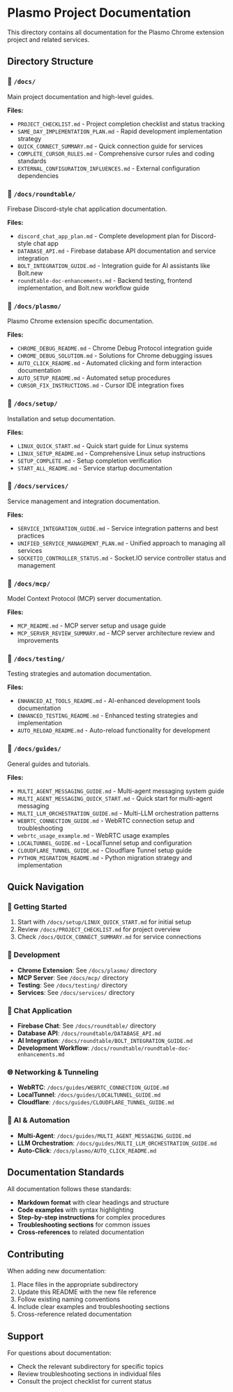 # Plasmo Project Documentation

This directory contains all documentation for the Plasmo Chrome extension project and related services.

## Directory Structure

### 📁 `/docs/`
Main project documentation and high-level guides.

**Files:**
- `PROJECT_CHECKLIST.md` - Project completion checklist and status tracking
- `SAME_DAY_IMPLEMENTATION_PLAN.md` - Rapid development implementation strategy
- `QUICK_CONNECT_SUMMARY.md` - Quick connection guide for services
- `COMPLETE_CURSOR_RULES.md` - Comprehensive cursor rules and coding standards
- `EXTERNAL_CONFIGURATION_INFLUENCES.md` - External configuration dependencies

### 📁 `/docs/roundtable/`
Firebase Discord-style chat application documentation.

**Files:**
- `discord_chat_app_plan.md` - Complete development plan for Discord-style chat app
- `DATABASE_API.md` - Firebase database API documentation and service integration
- `BOLT_INTEGRATION_GUIDE.md` - Integration guide for AI assistants like Bolt.new
- `roundtable-doc-enhancements.md` - Backend testing, frontend implementation, and Bolt.new workflow guide

### 📁 `/docs/plasmo/`
Plasmo Chrome extension specific documentation.

**Files:**
- `CHROME_DEBUG_README.md` - Chrome Debug Protocol integration guide
- `CHROME_DEBUG_SOLUTION.md` - Solutions for Chrome debugging issues
- `AUTO_CLICK_README.md` - Automated clicking and form interaction documentation
- `AUTO_SETUP_README.md` - Automated setup procedures
- `CURSOR_FIX_INSTRUCTIONS.md` - Cursor IDE integration fixes

### 📁 `/docs/setup/`
Installation and setup documentation.

**Files:**
- `LINUX_QUICK_START.md` - Quick start guide for Linux systems
- `LINUX_SETUP_README.md` - Comprehensive Linux setup instructions
- `SETUP_COMPLETE.md` - Setup completion verification
- `START_ALL_README.md` - Service startup documentation

### 📁 `/docs/services/`
Service management and integration documentation.

**Files:**
- `SERVICE_INTEGRATION_GUIDE.md` - Service integration patterns and best practices
- `UNIFIED_SERVICE_MANAGEMENT_PLAN.md` - Unified approach to managing all services
- `SOCKETIO_CONTROLLER_STATUS.md` - Socket.IO service controller status and management

### 📁 `/docs/mcp/`
Model Context Protocol (MCP) server documentation.

**Files:**
- `MCP_README.md` - MCP server setup and usage guide
- `MCP_SERVER_REVIEW_SUMMARY.md` - MCP server architecture review and improvements

### 📁 `/docs/testing/`
Testing strategies and automation documentation.

**Files:**
- `ENHANCED_AI_TOOLS_README.md` - AI-enhanced development tools documentation
- `ENHANCED_TESTING_README.md` - Enhanced testing strategies and implementation
- `AUTO_RELOAD_README.md` - Auto-reload functionality for development

### 📁 `/docs/guides/`
General guides and tutorials.

**Files:**
- `MULTI_AGENT_MESSAGING_GUIDE.md` - Multi-agent messaging system guide
- `MULTI_AGENT_MESSAGING_QUICK_START.md` - Quick start for multi-agent messaging
- `MULTI_LLM_ORCHESTRATION_GUIDE.md` - Multi-LLM orchestration patterns
- `WEBRTC_CONNECTION_GUIDE.md` - WebRTC connection setup and troubleshooting
- `webrtc_usage_example.md` - WebRTC usage examples
- `LOCALTUNNEL_GUIDE.md` - LocalTunnel setup and configuration
- `CLOUDFLARE_TUNNEL_GUIDE.md` - Cloudflare Tunnel setup guide
- `PYTHON_MIGRATION_README.md` - Python migration strategy and implementation

## Quick Navigation

### 🚀 Getting Started
1. Start with `/docs/setup/LINUX_QUICK_START.md` for initial setup
2. Review `/docs/PROJECT_CHECKLIST.md` for project overview
3. Check `/docs/QUICK_CONNECT_SUMMARY.md` for service connections

### 🔧 Development
- **Chrome Extension**: See `/docs/plasmo/` directory
- **MCP Server**: See `/docs/mcp/` directory  
- **Testing**: See `/docs/testing/` directory
- **Services**: See `/docs/services/` directory

### 💬 Chat Application
- **Firebase Chat**: See `/docs/roundtable/` directory
- **Database API**: `/docs/roundtable/DATABASE_API.md`
- **AI Integration**: `/docs/roundtable/BOLT_INTEGRATION_GUIDE.md`
- **Development Workflow**: `/docs/roundtable/roundtable-doc-enhancements.md`

### 🌐 Networking & Tunneling
- **WebRTC**: `/docs/guides/WEBRTC_CONNECTION_GUIDE.md`
- **LocalTunnel**: `/docs/guides/LOCALTUNNEL_GUIDE.md`
- **Cloudflare**: `/docs/guides/CLOUDFLARE_TUNNEL_GUIDE.md`

### 🤖 AI & Automation
- **Multi-Agent**: `/docs/guides/MULTI_AGENT_MESSAGING_GUIDE.md`
- **LLM Orchestration**: `/docs/guides/MULTI_LLM_ORCHESTRATION_GUIDE.md`
- **Auto-Click**: `/docs/plasmo/AUTO_CLICK_README.md`

## Documentation Standards

All documentation follows these standards:
- **Markdown format** with clear headings and structure
- **Code examples** with syntax highlighting
- **Step-by-step instructions** for complex procedures
- **Troubleshooting sections** for common issues
- **Cross-references** to related documentation

## Contributing

When adding new documentation:
1. Place files in the appropriate subdirectory
2. Update this README with the new file reference
3. Follow existing naming conventions
4. Include clear examples and troubleshooting sections
5. Cross-reference related documentation

## Support

For questions about documentation:
- Check the relevant subdirectory for specific topics
- Review troubleshooting sections in individual files
- Consult the project checklist for current status 